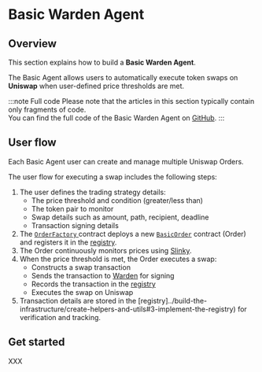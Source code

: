 ﻿---
sidebar_position: 1
---

# Basic Warden Agent

## Overview

This section explains how to build a **Basic Warden Agent**.

The Basic Agent allows users to automatically execute token swaps on **Uniswap** when user-defined price thresholds are met.

:::note Full code
Please note that the articles in this section typically contain only fragments of code.  
You can find the full code of the Basic Warden Agent on [GitHub](https://github.com/warden-protocol/wardenprotocol/tree/main/solidity).
:::

## User flow

Each Basic Agent user can create and manage multiple Uniswap Orders.

The user flow for executing a swap includes the following steps:

1. The user defines the trading strategy details:
    - The price threshold and condition (greater/less than)
    - The token pair to monitor
    - Swap details such as amount, path, recipient, deadline
    - Transaction signing details
2. The [`OrderFactory` ](../build-the-infrastructure-for-agents/implement-order-factory) contract deploys a new [`BasicOrder`](implement-basic-orders) contract (Order) and registers it in the [registry](../build-the-infrastructure-for-agents/create-helpers-and-utils#3-implement-the-registry).
3. The Order continuously monitors prices using [Slinky](../build-the-infrastructure-for-agents/create-mock-precompiles#11-create-a-slinky-precompile).
4. When the price threshold is met, the Order executes a swap:
    - Constructs a swap transaction
    - Sends the transaction to [Warden](../build-the-infrastructure-for-agents/create-mock-precompiles#12-create-a-warden-precompile) for signing
    - Records the transaction in the [registry](../build-the-infrastructure-for-agents/create-helpers-and-utils#3-implement-the-registry)
    - Executes the swap on Uniswap
5. Transaction details are stored in the [registry]../build-the-infrastructure/create-helpers-and-utils#3-implement-the-registry) for verification and tracking.

## Get started

XXX
